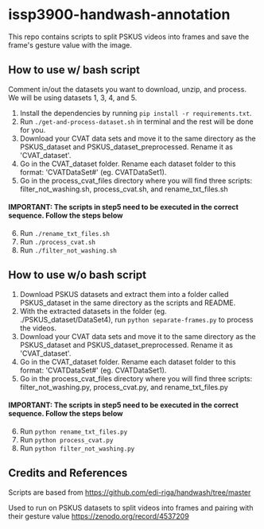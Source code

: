 ﻿# issp3900-handwash-annotation
This repo contains scripts to split PSKUS videos into frames and save the frame's gesture value with the image.

## How to use w/ bash script
Comment in/out the datasets you want to download, unzip, and process. We will be using datasets 1, 3, 4, and 5.
1. Install the dependencies by running ```pip install -r requirements.txt```.
2. Run ```./get-and-process-dataset.sh``` in terminal and the rest will be done for you.
3. Download your CVAT data sets and move it to the same directory as the PSKUS_dataset and PSKUS_dataset_preprocessed. Rename it as 'CVAT_dataset'.
4. Go in the CVAT_dataset folder. Rename each dataset folder to this format: 'CVATDataSet#' (eg. CVATDataSet1).
5. Go in the process_cvat_files directory where you will find three scripts: filter_not_washing.sh, process_cvat.sh, and rename_txt_files.sh
#### IMPORTANT: The scripts in step5 need to be executed in the correct sequence. Follow the steps below
6. Run ```./rename_txt_files.sh```
7. Run ```./process_cvat.sh```
8. Run ```./filter_not_washing.sh```

## How to use w/o bash script
1. Download PSKUS datasets and extract them into a folder called PSKUS_dataset in the same directory as the scripts and README.
2. With the extracted datasets in the folder (eg. ./PSKUS_dataset/DataSet4), run ```python separate-frames.py``` to process the videos.
3. Download your CVAT data sets and move it to the same directory as the PSKUS_dataset and PSKUS_dataset_preprocessed. Rename it as 'CVAT_dataset'.
4. Go in the CVAT_dataset folder. Rename each dataset folder to this format: 'CVATDataSet#' (eg. CVATDataSet1).
5. Go in the process_cvat_files directory where you will find three scripts: filter_not_washing.py, process_cvat.py, and rename_txt_files.py
#### IMPORTANT: The scripts in step5 need to be executed in the correct sequence. Follow the steps below
6. Run ```python rename_txt_files.py```
7. Run ```python process_cvat.py```
8. Run ```python filter_not_washing.py```


## Credits and References
Scripts are based from
https://github.com/edi-riga/handwash/tree/master

Used to run on PSKUS datasets to split videos into frames and pairing with their gesture value
https://zenodo.org/record/4537209

